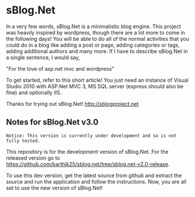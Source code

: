 # sBlog.Net

In a very few words, sBlog.Net is a minimalistic blog engine. This project was heavily inspired by wordpress, though there are a lot more to 
come in the following days! You will be able to do all of the normal activities that you could do in a blog like adding a post or page, 
adding categories or tags, adding additional authors and many more. If I have to describe sBlog.Net in a single sentence, I would say,

"For the love of asp.net mvc and wordpress"

To get started, refer to this short article! You just need an instance of Visual Studio 2010 with ASP.Net MVC 3, MS SQL server (express 
should also be fine) and optionally IIS.

Thanks for trying out sBlog.Net!
http://sblogproject.net

## Notes for sBlog.Net v3.0

```text
Notice: This version is currently under development and so is not fully tested.
```

This repository is for the development version of sBlog.Net. For the released version go to 
https://github.com/karthik25/sblog.net/tree/sblog.net-v2.0-release.

To use this dev version, get the latest source from github and extract the source and run the application and follow 
the instructions. Now, you are all set to use the new version of sBlog.Net!

